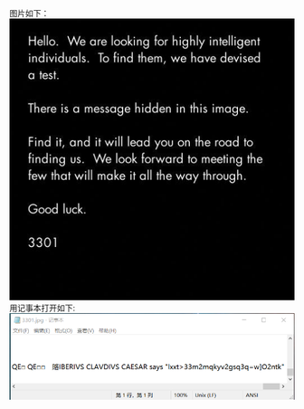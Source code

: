 图片如下：
![3301](./images/3301.jpg)
用记事本打开如下:
![](https://github.com/lowbee2019/Cicada3301/blob/master/images/1.png)